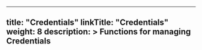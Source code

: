 
---
title: "Credentials"
linkTitle: "Credentials"
weight: 8
description: >
  Functions for managing Credentials
---
